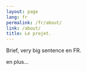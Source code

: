 ```yaml
---
layout: page
lang: fr
permalink: /fr/about/
link: /about/
title: Le projet.
---
```


Brief, very big sentence en FR.
<!-- more -->
en plus...